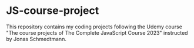 # JS-course-project
This repository contains my coding projects following the Udemy course "The course projects of The Complete JavaScript Course 2023" instructed by Jonas Schmedtmann.
